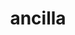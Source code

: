 ---
title: ancilla
meaning: slave-woman
ch: six
pos: noun
stem: ancill
genend: ae
abbgender: f.
abbgender2: fem.
gender: feminine
declension: first
derivative: ancillary
---